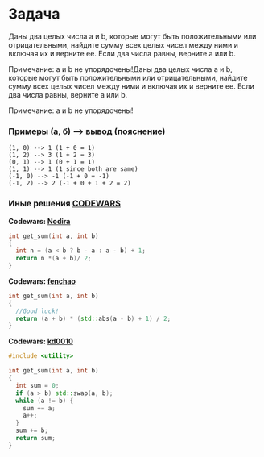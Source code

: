 # Задача

Даны два целых числа a и b, которые могут быть положительными или отрицательными, 
найдите сумму всех целых чисел между ними и включая их и верните ее. 
Если два числа равны, верните a или b.

Примечание: a и b не упорядочены!Даны два целых числа a и b, которые могут быть 
положительными или отрицательными, найдите сумму всех целых чисел между ними и 
включая их и верните ее. Если два числа равны, верните a или b.

Примечание: a и b не упорядочены!

### Примеры (а, б) --> вывод (пояснение)
```console
(1, 0) --> 1 (1 + 0 = 1)
(1, 2) --> 3 (1 + 2 = 3)
(0, 1) --> 1 (0 + 1 = 1)
(1, 1) --> 1 (1 since both are same)
(-1, 0) --> -1 (-1 + 0 = -1)
(-1, 2) --> 2 (-1 + 0 + 1 + 2 = 2)
```

### Иные решения [CODEWARS](https://codewars.com)

**Codewars: [Nodira](https://www.codewars.com/users/Nodira)**

```c++
int get_sum(int a, int b)
{
  int n = (a < b ? b - a : a - b) + 1;
  return n *(a + b)/ 2;
}
```

**Codewars: [fenchao](https://www.codewars.com/users/fenchao)**

```c++
int get_sum(int a, int b)
{
  //Good luck!
  return (a + b) * (std::abs(a - b) + 1) / 2;
}
```

**Codewars: [kd0010](https://www.codewars.com/users/kd0010)**

```c++
#include <utility>

int get_sum(int a, int b)
{
  int sum = 0;
  if (a > b) std::swap(a, b);
  while (a != b) {
    sum += a;
    a++;
  }
  sum += b;
  return sum;
}
```